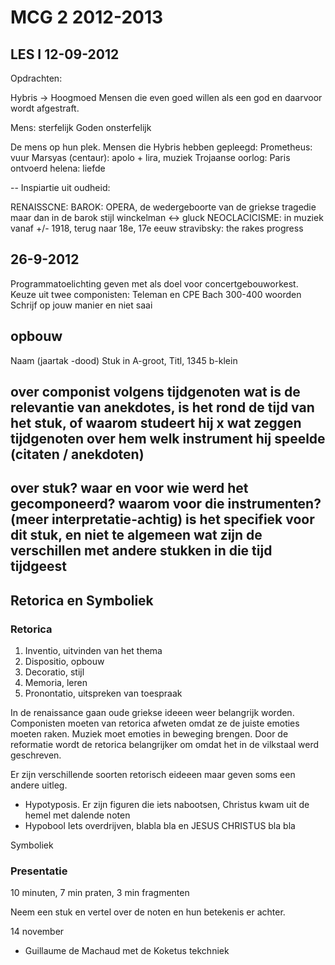 # MCG 2 2012-2013

## LES I 12-09-2012

Opdrachten:

Hybris -> Hoogmoed
Mensen die even goed willen als een god en daarvoor wordt afgestraft.

Mens: sterfelijk
Goden onsterfelijk

De mens op hun plek. Mensen die Hybris hebben gepleegd:
Prometheus: vuur
Marsyas (centaur): apolo + lira, muziek
Trojaanse oorlog: Paris ontvoerd helena: liefde

--
Inspiartie uit oudheid:

RENAISSCNE:
BAROK: OPERA, de wedergeboorte van de griekse tragedie maar dan in de barok stijl
winckelman <-> gluck
NEOCLACICISME: in muziek vanaf +/- 1918, terug naar 18e, 17e eeuw
	stravibsky: the rakes progress


## 26-9-2012

Programmatoelichting geven met als doel voor concertgebouworkest.
Keuze uit twee componisten: Teleman en CPE Bach
300-400 woorden
Schrijf op jouw manier en niet saai

opbouw
------
Naam (jaartak -dood)
Stuk in A-groot, Titl, 1345
b-klein

over componist
volgens tijdgenoten
wat is de relevantie van anekdotes, is het rond de tijd van het stuk, of waarom studeert hij x
wat zeggen tijdgenoten over hem
welk instrument hij speelde
(citaten / anekdoten)
--
over stuk?
waar en voor wie werd het gecomponeerd?
waarom voor die instrumenten?
(meer interpretatie-achtig)
is het specifiek voor dit stuk, en niet te algemeen
wat zijn de verschillen met andere stukken in die tijd
tijdgeest
--

## Retorica en Symboliek

### Retorica

1. Inventio, uitvinden van het thema
2. Dispositio, opbouw
3. Decoratio, stijl
4. Memoria, leren
5. Pronontatio, uitspreken van toespraak

In de renaissance gaan oude griekse ideeen weer belangrijk worden.
Componisten moeten van retorica afweten omdat ze de juiste emoties moeten raken.
Muziek moet emoties in beweging brengen.
Door de reformatie wordt de retorica belangrijker om omdat het in de vilkstaal werd geschreven.

Er zijn verschillende soorten retorisch eideeen maar geven soms een andere uitleg.

- Hypotyposis. Er zijn figuren die iets nabootsen, Christus kwam uit de hemel met dalende noten
- Hypobool Iets overdrijven, blabla bla en JESUS CHRISTUS bla bla

Symboliek

### Presentatie 
10 minuten, 7 min praten, 3 min fragmenten

Neem een stuk en vertel over de noten en hun betekenis er achter.

14 november
- Guillaume de Machaud met de Koketus tekchniek



